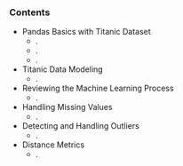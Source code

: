 ### Contents

- Pandas Basics with Titanic Dataset
  - .
  - .
  - .
- Titanic Data Modeling
  - .
- Reviewing the Machine Learning Process
  - .
- Handling Missing Values
  - .
- Detecting and Handling Outliers
  - .
- Distance Metrics
  - .
